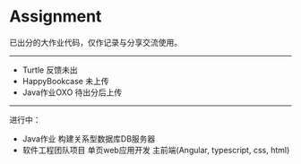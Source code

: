 # Assignment
已出分的大作业代码，仅作记录与分享交流使用。

----
- Turtle 反馈未出
- HappyBookcase 未上传
- Java作业OXO 待出分后上传
----
进行中：
- Java作业 构建关系型数据库DB服务器 
- 软件工程团队项目 单页web应用开发 主前端(Angular, typescript, css, html)